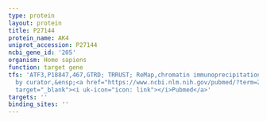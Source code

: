 ```yaml
---
type: protein
layout: protein
title: P27144
protein_name: AK4
uniprot_accession: P27144
ncbi_gene_id: '205'
organism: Homo sapiens
function: target gene
tfs: 'ATF3,P18847,467,GTRD; TRRUST; ReMap,chromatin immunoprecipitation assay; inferred
  by curator,&ensp;<a href="https://www.ncbi.nlm.nih.gov/pubmed/?term=23002211%5Buid%5D"
  target="_blank"><i uk-icon="icon: link"></i>Pubmed</a>'
targets: ''
binding_sites: ''
---
```

